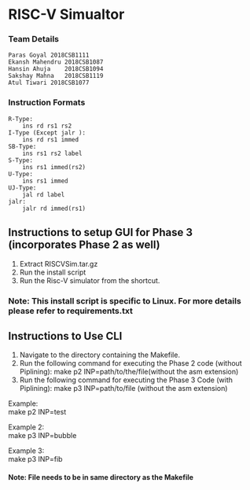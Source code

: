 # RISC-V Simualtor

### Team Details
	Paras Goyal	2018CSB1111
	Ekansh Mahendru	2018CSB1087
	Hansin Ahuja	2018CSB1094
	Sakshay Mahna	2018CSB1119
	Atul Tiwari	2018CSB1077

### Instruction Formats
	R-Type:
		ins rd rs1 rs2
	I-Type (Except jalr ):
		ins rd rs1 immed
	SB-Type:
		ins rs1 rs2 label
	S-Type:
		ins rs1 immed(rs2)
	U-Type:
		ins rs1 immed
	UJ-Type:
		jal rd label
	jalr:
		jalr rd immed(rs1)


## Instructions to setup GUI for Phase 3 (incorporates Phase 2 as well)
1.	Extract RISCVSim.tar.gz
2.	Run the install script
3.	Run the Risc-V simulator from the shortcut.


### Note: This install script is specific to Linux. For more details please refer to requirements.txt

##  Instructions to Use CLI
1.	Navigate to the directory containing the Makefile.
2.	Run the following command for executing the Phase 2 code (without Piplining):
		make p2 INP=path/to/the/file(without the asm extension)
3.	Run the following command for executing the Phase 3 Code (with Piplining):
		make p3 INP=path/to/file (without the asm extension)

Example: <br />
	make p2 INP=test
	
Example 2: <br />
	make p3 INP=bubble

Example 3: <br />
	make p3 INP=fib
#### Note: File needs to be in same directory as the Makefile
